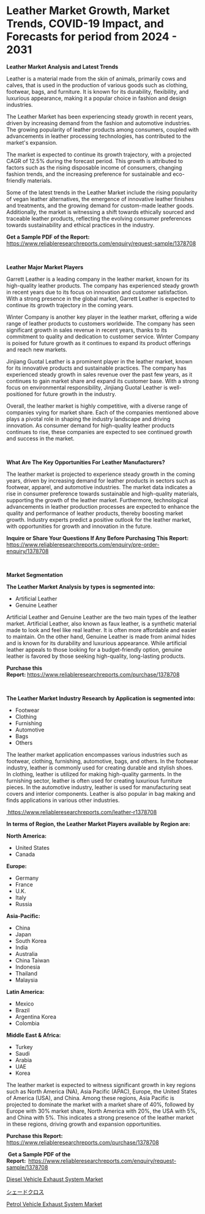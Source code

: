 <p><h1>Leather Market Growth, Market Trends, COVID-19 Impact, and Forecasts for period from 2024 - 2031</h1></p><p><strong>Leather Market Analysis and Latest Trends</strong></p>
<p><p>Leather is a material made from the skin of animals, primarily cows and calves, that is used in the production of various goods such as clothing, footwear, bags, and furniture. It is known for its durability, flexibility, and luxurious appearance, making it a popular choice in fashion and design industries.</p><p>The Leather Market has been experiencing steady growth in recent years, driven by increasing demand from the fashion and automotive industries. The growing popularity of leather products among consumers, coupled with advancements in leather processing technologies, has contributed to the market's expansion.</p><p>The market is expected to continue its growth trajectory, with a projected CAGR of 12.5% during the forecast period. This growth is attributed to factors such as the rising disposable income of consumers, changing fashion trends, and the increasing preference for sustainable and eco-friendly materials.</p><p>Some of the latest trends in the Leather Market include the rising popularity of vegan leather alternatives, the emergence of innovative leather finishes and treatments, and the growing demand for custom-made leather goods. Additionally, the market is witnessing a shift towards ethically sourced and traceable leather products, reflecting the evolving consumer preferences towards sustainability and ethical practices in the industry.</p></p>
<p><strong>Get a Sample PDF of the Report:&nbsp;</strong> <a href="https://www.reliableresearchreports.com/enquiry/request-sample/1378708">https://www.reliableresearchreports.com/enquiry/request-sample/1378708</a></p>
<p>&nbsp;</p>
<p><strong>Leather Major Market Players</strong></p>
<p><p>Garrett Leather is a leading company in the leather market, known for its high-quality leather products. The company has experienced steady growth in recent years due to its focus on innovation and customer satisfaction. With a strong presence in the global market, Garrett Leather is expected to continue its growth trajectory in the coming years.</p><p>Winter Company is another key player in the leather market, offering a wide range of leather products to customers worldwide. The company has seen significant growth in sales revenue in recent years, thanks to its commitment to quality and dedication to customer service. Winter Company is poised for future growth as it continues to expand its product offerings and reach new markets.</p><p>Jinjiang Guotal Leather is a prominent player in the leather market, known for its innovative products and sustainable practices. The company has experienced steady growth in sales revenue over the past few years, as it continues to gain market share and expand its customer base. With a strong focus on environmental responsibility, Jinjiang Guotal Leather is well-positioned for future growth in the industry.</p><p>Overall, the leather market is highly competitive, with a diverse range of companies vying for market share. Each of the companies mentioned above plays a pivotal role in shaping the industry landscape and driving innovation. As consumer demand for high-quality leather products continues to rise, these companies are expected to see continued growth and success in the market.</p></p>
<p>&nbsp;</p>
<p><strong>What Are The Key Opportunities For Leather Manufacturers?</strong></p>
<p><p>The leather market is projected to experience steady growth in the coming years, driven by increasing demand for leather products in sectors such as footwear, apparel, and automotive industries. The market data indicates a rise in consumer preference towards sustainable and high-quality materials, supporting the growth of the leather market. Furthermore, technological advancements in leather production processes are expected to enhance the quality and performance of leather products, thereby boosting market growth. Industry experts predict a positive outlook for the leather market, with opportunities for growth and innovation in the future.</p></p>
<p><strong>Inquire or Share Your Questions If Any Before Purchasing This Report:</strong> <a href="https://www.reliableresearchreports.com/enquiry/pre-order-enquiry/1378708">https://www.reliableresearchreports.com/enquiry/pre-order-enquiry/1378708</a></p>
<p>&nbsp;</p>
<p><strong>Market Segmentation</strong></p>
<p><strong>The Leather Market Analysis by types is segmented into:</strong></p>
<p><ul><li>Artificial Leather</li><li>Genuine Leather</li></ul></p>
<p><p>Artificial Leather and Genuine Leather are the two main types of the leather market. Artificial Leather, also known as faux leather, is a synthetic material made to look and feel like real leather. It is often more affordable and easier to maintain. On the other hand, Genuine Leather is made from animal hides and is known for its durability and luxurious appearance. While artificial leather appeals to those looking for a budget-friendly option, genuine leather is favored by those seeking high-quality, long-lasting products.</p></p>
<p><strong>Purchase this Report:&nbsp;</strong><a href="https://www.reliableresearchreports.com/purchase/1378708">https://www.reliableresearchreports.com/purchase/1378708</a></p>
<p>&nbsp;</p>
<p><strong>The Leather Market Industry Research by Application is segmented into:</strong></p>
<p><ul><li>Footwear</li><li>Clothing</li><li>Furnishing</li><li>Automotive</li><li>Bags</li><li>Others</li></ul></p>
<p><p>The leather market application encompasses various industries such as footwear, clothing, furnishing, automotive, bags, and others. In the footwear industry, leather is commonly used for creating durable and stylish shoes. In clothing, leather is utilized for making high-quality garments. In the furnishing sector, leather is often used for creating luxurious furniture pieces. In the automotive industry, leather is used for manufacturing seat covers and interior components. Leather is also popular in bag making and finds applications in various other industries.</p></p>
<p><a href="https://www.reliableresearchreports.com/leather-r1378708">&nbsp;https://www.reliableresearchreports.com/leather-r1378708</a></p>
<p><strong>In terms of Region, the Leather Market Players available by Region are:</strong></p>
<p>
    <p> <strong> North America: </strong>
        <ul>
            <li>United States</li>
            <li>Canada</li>
        </ul>
        </p> 
    <p> <strong> Europe: </strong>
        <ul>
            <li>Germany</li>
            <li>France</li>
            <li>U.K.</li>
            <li>Italy</li>
            <li>Russia</li>
        </ul>
        </p> 
    <p> <strong> Asia-Pacific: </strong>
        <ul>
            <li>China</li>
            <li>Japan</li>
            <li>South Korea</li>
            <li>India</li>
            <li>Australia</li>
            <li>China Taiwan</li>
            <li>Indonesia</li>
            <li>Thailand</li>
            <li>Malaysia</li>
        </ul>
        </p> 
    <p> <strong> Latin America: </strong>
        <ul>
            <li>Mexico</li>
            <li>Brazil</li>
            <li>Argentina Korea</li>
            <li>Colombia</li>
        </ul>
        </p> 
    <p> <strong> Middle East & Africa: </strong>
        <ul>
            <li>Turkey</li>
            <li>Saudi</li>
            <li>Arabia</li>
            <li>UAE</li>
            <li>Korea</li>
        </ul>
    </p>
    </p>
<p><p>The leather market is expected to witness significant growth in key regions such as North America (NA), Asia Pacific (APAC), Europe, the United States of America (USA), and China. Among these regions, Asia Pacific is projected to dominate the market with a market share of 40%, followed by Europe with 30% market share, North America with 20%, the USA with 5%, and China with 5%. This indicates a strong presence of the leather market in these regions, driving growth and expansion opportunities.</p></p>
<p><strong>Purchase this Report: </strong><a href="https://www.reliableresearchreports.com/purchase/1378708">https://www.reliableresearchreports.com/purchase/1378708</a></p>
<p>&nbsp;<strong>Get a Sample PDF of the Report:&nbsp;&nbsp;</strong><a href="https://www.reliableresearchreports.com/enquiry/request-sample/1378708">https://www.reliableresearchreports.com/enquiry/request-sample/1378708</a></p>
<p><strong></strong></p>
<p><p><a href="https://github.com/denisremroore48/Market-Research-Report-List-1/blob/main/diesel-vehicle-exhaust-system-market.md">Diesel Vehicle Exhaust System Market</a></p><p><a href="https://github.com/LeoraEber/Market-Research-Report-List-1/blob/main/2925469129408.md">シェードクロス</a></p><p><a href="https://github.com/iprahimabdulrahmman/Market-Research-Report-List-1/blob/main/petrol-vehicle-exhaust-system-market.md">Petrol Vehicle Exhaust System Market</a></p></p>